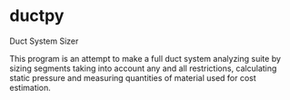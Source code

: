 # ductpy
Duct System Sizer

This program is an attempt to make a full duct system analyzing suite by sizing segments taking into account any and all restrictions, calculating static pressure and measuring quantities of material used for cost estimation.

